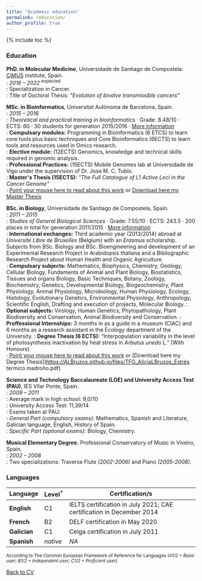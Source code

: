 ```yaml
---
title: "Academic education"
permalink: /education/
author_profile: true
---
```


{% include toc %}

### Education

**PhD. in Molecular Medicine**, Universidade de Santiago de Compostela: [CiMUS](https://www.usc.es/cimus/en) institute, Spain.  
:   *2016 – 2022* <sup>expected</sup>  
:   Specialization in Cancer.  
:   Title of Doctoral Thesis: _"Evolution of bivalve transmissible cancers"_  

[TFM]: ## "Retrotransposons are repetitive elements that are constantly on the move. They copy and insert themselves at new sites in the host genome generating structural variability of potential functional importance for the cancer cell. In this master thesis, we catalogued the full set of L1 germline elements with somatic ativity in the largest cancer dataset available, which consisted of 2,704 cancer samples from 39 different tumour types. Overall, ~46% of analyzed genomes have a least one L1 somatic retrotransposition event and we reported a total of 109 of germline L1 source loci with somatic retrotransposition activity in the cancer genome."  
**MSc. in Bioinformatics**, Universitat Autònoma de Barcelona, Spain.  
:   *2015 – 2016*	  
:   _Theoretical and practical training in bioinformatics_ · Grade: 8.48/10 · ECTS: 60 · 30 students for generation 2015/2016 · [More information](http://mscbioinformatics.uab.cat)  
:   **Compulsary modules:** Programming in Bioinformatics (6 ETCS) to learn core tools plus basic techniques and Core
Bioinformatics (6ECTS) to learn tools and resources used in Omics research.  
:   **Elective module:** (12ECTS) Genomics, knowledge and technical skills required in genomic analysis.  
:   **Professional Practices:** (15ECTS) Mobile Genomes lab at Universidade de Vigo under the supervision of Dr. Jose M. C. Tubío.  
:   **Master's Thesis (15ECTS):** _"The Full Catalogue of L1 Active Loci in the Cancer Genome"_  
:   [Point your mouse here to read about this work][TFM] or [Download here my Master Thesis](https://ALBruzos.github.io/files/TFM_AliciaLBruzos_CatalogueL1inCancer.pdf)  

[TFG]: ## "Some plants are exposed to a combination of stressful environmental conditions, such as high temperatures during summer. The distribution of the strawberry tree (Arbutus unedo) is predominantly Mediterranean, however, it is also found on the European Atlantic coast reaching Irish latitudes. In this degree thesis, we measured the photosynthetic yield and spectral properties of A. unedo leaves from 12 locations to study the photosynthesis inactivation and infer the adaptive capacity of this species to potential future warmer conditions. As shown in previous studies, the variability in the level of inactivation of photosynthesis of the geographical different trees was very low suggesting a homogeneous genetic structure. The physiological response profile to the effects of temperature showed a clear inactivating effector on photosystem II but also the existence of a protective effect associated with thermal stress."  
**BSc. in Biology**, Universidade de Santiago de Compostela, Spain.  
:   *2011 – 2015* 	
:   _Studies of General Biological Sciences_ · Grade: 7.55/10 · ECTS: 243.5 · 200 places in total for generation 2011/2015  · [More information](https://www.usc.gal/en/usc)  
:   **International exchanges:** Third academic year (2013/2014) abroad at _Université Libre de Bruxelles_ (Belgium) with an _Erasmus_ scholarship. Subjects from BSc. Biology and BSc. Bioengineering and development of an Experimental Research Project in Arabidopsis thaliana and a Bibliographic Research Project about Human Health and Organic Agriculture.  
:   **Compulsary subjects:** Mathematics, Biophysics, Chemistry, Geology, Cellular Biology, Fundaments of Animal and Plant Biology, Biostatistics, Tissues and organs Biology, Basic Techniques, Botany, Zoology, Biochemistry, Genetics, Developmental Biology, Biogeochemistry, Plant Physiology, Animal Physiology, Microbiology, Human Physiology, Ecology, Histology, Evolutionary Genetics, Environmental Physiology, Anthropology, Scientific English, Drafting and execution of projects, Molecular Biology.
:   **Optional subjects:** Virology, Human Genetics, Phytopathology, Plant Biodiversity and Conservation, Animal Biodiversity and Conservation.
:   **Proffessional Internships:** 3 months in as a guide in a museum (CIAC) and 6 months as a research assistant in the Ecology department of the University.
:   **Degree Thesis (6 ECTS):** “Interpopulation variability in the level of photosynthesis inactivation by heat stress in _Arbutus unedo_ L.” (With Honours)  
:   [Point your mouse here to read about this work][TFG] or [Download here my Degree Thesis](https://ALBruzos.github.io/files/TFG_AliciaLBruzos_Estrés termico madroño.pdf)

  
**Science and Technology Baccalaureate (LOE) and University Access Test (PAU)**, IES Vilar Ponte, Spain.  
:   *2009 – 2011*  
:   Average mark in high school: 9,0/10  
:   University Access Test: 11,39/14  
:   Exams taken at PAU:  
:   _General Part (compulsory exams):_ Mathematics, Spanish and Literature, Galician language, English, History of Spain.  
:   _Specific Part (optional exams):_ Biology, Chemistry.  

**Musical Elementary Degree.** Professional Conservatory of Music in Viveiro, Spain.  
:   *2002 – 2008*  
:   Two specializations: Traverse Flute _(2002-2006)_ and Piano _(2005-2008)_.  

### Languages

| Language | Level<sup>*</sup> | Certification/s |
| ------------- | ------------- | ------------- | 
| **English** | C1 | IELTS certification in July 2021; CAE certification in December 2014 |
| **French** | B2 | DELF certification in May 2020 |
| **Galician** | C1 | Celga certification in July 2011 |
| **Spanish** | _native_ | _NA_ |

<sup>According to The Common European Framework of Reference for Languages *(A1/2 = Basic user; B1/2 = Independent user; C1/2 = Proficient user)* </sup> 

[Back to CV](https://albruzos.github.io/cv/)

